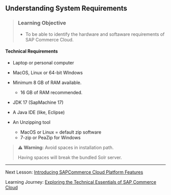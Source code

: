 ## Understanding System Requirements

> ### Learning Objective
>
> - To be able to identify the hardware and softaware requirements of SAP Commerce Cloud.

#### Technical Requirements

- Laptop or personal computer
- MacOS, Linux or 64-bit WIndows
- Minimum 8 GB of RAM available.
  - 16 GB of RAM recommended.
- JDK 17 (SapMachine 17)
- A Java IDE (like, Eclipse)
- An Unzipping tool

  - MacOS or Linux = default zip software
  - 7-zip or PeaZip for Windows

> :warning: **Warning:** Avoid spaces in installation path.
>
> Having spaces will break the bundled Solr server.

---

Next Lesson: [Introducing SAPCommerce Cloud Platform Features](..\J01U01-Introducing-SAP-Commerce-Cloud\J01U01T02-Introducing-SAPCommerce-Cloud-Platform-Features.md)

Learning Journey: [Exploring the Technical Essentials of SAP Commerce Cloud](..)

